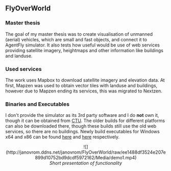 ## FlyOverWorld
### Master thesis
The goal of my master thesis was to create visualisation of unmanned (aerial) vehicles, which are small and fast objects, and connect it to AgentFly simulator. It also tests how useful would be use of web services providing satellite imagery, heightmaps and other information like buildings and landuse.

### Used services
The work uses Mapbox to download satellite imagery and elevation data. At first, Mapzen was used to obtain vector tiles with landuse and buildings, however due to Mapzen ending its services, this was migrated to Nextzen.

### Binaries and Executables
I don't provide the simulator as its 3rd party software and I do **not** own it, though it can be obtained from [CTU](https://dspace.cvut.cz/handle/10467/68616?show=full). The older builds for different platforms can also be downloaded there, though these builds still use the old web services, so there are no buildings. Newly build executables for Windows x64 and x86 can be found [here](http://janovrom.ddns.net/janovrom/FlyOverWorld/raw/0b37d6be97784cf6b5288b37c2519219a8d5a266/Build/win-x64.zip) and [here](http://janovrom.ddns.net/janovrom/FlyOverWorld/raw/0b37d6be97784cf6b5288b37c2519219a8d5a266/Build/win-x86.zip) respectively.

<p align="center">
![](http://janovrom.ddns.net/janovrom/FlyOverWorld/raw/ee1488df3524e207e899d10752bd9dcdf5972162/Media/demo1.mp4)
<br/>
<i>Short presentation of functionality</i>
</p>